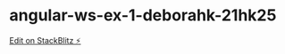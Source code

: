 # angular-ws-ex-1-deborahk-21hk25

[Edit on StackBlitz ⚡️](https://stackblitz.com/edit/angular-ws-ex-1-deborahk-21hk25)